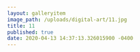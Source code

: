 ```yaml
---
layout: galleryitem
image_path: /uploads/digital-art/11.jpg
title: 11 
published: true
date: 2020-04-13 14:37:13.326015900 -0400
---
```


